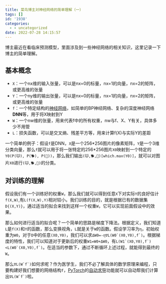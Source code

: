 ```yaml
---
title: 菜鸟博主对神经网络的简单理解（一）
tags: []
id: '1938'
categories:
  - - uncategorized
date: 2022-07-28 14:15:57
---
```


博主最近在看临床预测模型，里面涉及到一些神经网络的相关知识，这里记录一下博主的简单理解。

## 基本概念

*   `X`：一个nx维的输入张量，可以是nx=0的标量，nx=1的向量，nx=2的矩阵，或更高维的张量
*   `Y`：一个ny维的输出张量，可以是nx=0的标量，nx=1的向量，nx=2的矩阵，或更高维的张量
*   `f`：一个特定结构的[神经网络](https://zhuanlan.zhihu.com/p/159305118)，如简单的BP神经网络、复杂的深度神经网络**DNN**等，用于将X映射到Y
*   `W`：一个nw维的张量，用来代表f中的所有权重，nw与f、X、Y有关，具体多少不用管
*   `L`：损失函数，可以是交叉熵、残差平方等，用来计算f(X)与实际Y的差距

一个简单的例子：假设`f`是DNN，`X`是一个256\*256图片的像素矩阵，`Y`是一个3维分类向量，那么`f`就可以用于将一张特定的256\*256图片`X0`映射到一个特定的`Y0(P(🐱), P(🐕), P(🐖))`，那么我们输出`(🐱,🐕,🐖)[which.max(Y0)]`，就可以对图片`X0`进行`(🐱,🐕,🐖)`的分类。

## 对训练的理解

假设我们有一个训练好的权重`W`，那么我们就可以得到任意`X`下对实际`Y`的良好估计`f(X,W)`,有`L(f(X,W),Y)`相对较小。我们训练的目的，就是根据已有的数据集`D{(X,Y)}`，通过适当的拟合来找到这样一个权重`W`，它可以实现前面假设中的效果。

那么如何进行适当的拟合呢？一个简单的思路是梯度下降法。根据定义，我们知道`L`是`f(X)`和`Y`的函数，那么变换视角，`L`就是关于`W`的函数。假设学习率为`η`，初始权重为`W0`，对于`D`中的任意`(X0,Y0)`，我们可以求``ΔW0=-η∇L(W0`(X0,Y0),f`)``。根据梯度的特性，我们可以知道对于更新后的权重`W1=W0+ΔW0`，有``L(W1`(X0,Y0),f`)<L(W0`(X0,Y0),f`)``。在适当的参数下，通过不断循环上述过程，就能得到最终的`W`。

那么``∇L(W`f`)``如何求呢？作为医学生，我们不必了解具体的数学原理来编程，只要构建好我们想要的网络结构`f`，[PyTorch](https://pytorch.org/)的[自动求导](https://www.codercto.com/a/81317.html#:~:text=PyTorch%E8%87%AA%E5%8A%A8%E6%B1%82%E5%AF%BC%EF%BC%88Autograd%EF%BC%89%E5%8E%9F%E7%90%86%E8%A7%A3%E6%9E%90%20%E6%88%91%E4%BB%AC%E7%9F%A5%E9%81%93%EF%BC%8C%E6%B7%B1%E5%BA%A6%E5%AD%A6%E4%B9%A0%E6%9C%80%E6%A0%B8%E5%BF%83%E7%9A%84%E5%85%B6%E4%B8%AD%E4%B8%80%E4%B8%AA%E6%AD%A5%E9%AA%A4%EF%BC%8C%E5%B0%B1%E6%98%AF%E6%B1%82%E5%AF%BC%EF%BC%9A%E6%A0%B9%E6%8D%AE%E5%87%BD%E6%95%B0%EF%BC%88linear%20%2B%20activation%20function%EF%BC%89%E6%B1%82weights%E7%9B%B8%E5%AF%B9%E4%BA%8Eloss%E7%9A%84%E5%AF%BC%E6%95%B0%EF%BC%88%E8%BF%98%E6%98%AFloss%E7%9B%B8%E5%AF%B9%E4%BA%8Eweights%E7%9A%84%E5%AF%BC%E6%95%B0%EF%BC%9F,%EF%BC%89%E3%80%82%20%E7%84%B6%E5%90%8E%E6%A0%B9%E6%8D%AE%E5%BE%97%E5%87%BA%E7%9A%84%E5%AF%BC%E6%95%B0%EF%BC%8C%E7%9B%B8%E5%BA%94%E7%9A%84%E4%BF%AE%E6%94%B9weights%EF%BC%8C%E8%AE%A9loss%E6%9C%80%E5%B0%8F%E5%8C%96%E3%80%82%20%E5%90%84%E5%A4%A7%E6%B7%B1%E5%BA%A6%E5%AD%A6%E4%B9%A0%E6%A1%86%E6%9E%B6Tensorflow%EF%BC%8CKeras%EF%BC%8CPyTorch%E9%83%BD%E8%87%AA%E5%B8%A6%E6%9C%89%E8%87%AA%E5%8A%A8%E6%B1%82%E5%AF%BC%E5%8A%9F%E8%83%BD%EF%BC%8C%E4%B8%8D%E9%9C%80%E8%A6%81%E6%88%91%E4%BB%AC%E6%89%8B%E5%8A%A8%E7%AE%97%E3%80%82%20%E5%9C%A8%E5%88%9D%E6%AD%A5%E5%AD%A6%E4%B9%A0PyTorch%E7%9A%84%E6%97%B6%E5%80%99%EF%BC%8C%E7%9C%8B%E5%88%B0PyTorch%E7%9A%84%E8%87%AA%E5%8A%A8%E6%B1%82%E5%AF%BC%E8%BF%87%E7%A8%8B%E6%97%B6%EF%BC%8C%E6%84%9F%E8%A7%89%E9%9D%9E%E5%B8%B8%E7%9A%84%E5%88%AB%E6%89%AD%E5%92%8C%E4%B8%8D%E7%9B%B4%E8%A7%82%E3%80%82%20%E6%88%91%E4%B8%8B%E9%9D%A2%E4%B8%BE%E4%B8%AA%E4%BE%8B%E5%AD%90%EF%BC%8C%E5%A4%A7%E5%AE%B6%E8%87%AA%E5%B7%B1%E6%84%9F%E5%8F%97%E4%B8%80%E4%B8%8B%E3%80%82)功能就可以自动帮我们计算出``∇L(W`f`)``啦。